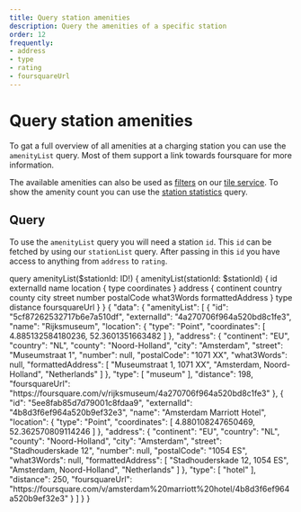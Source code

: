 ```yaml
---
title: Query station amenities
description: Query the amenities of a specific station
order: 12
frequently:
- address
- type
- rating
- foursquareUrl
---
```


# Query station amenities
To gat a full overview of all amenities at a charging station you can use the `amenityList` query. Most of them support a link towards foursquare for more information.

The available amenities can also be used as [filters](/API-Reference/Tile-Service/filters) on our [tile service](/API-Reference/Tile-Service/introduction). To show the amenity count you can use the [station statistics](/API-Reference/Stations/query-station-stats) query. 

## Query
To use the `amenityList` query you will need a station `id`. This `id` can be fetched by using our `stationList` query. After passing in this `id` you have access to anything from `address` to `rating`.

<schema name="amenityList" :frequent="frequently"></schema>

<response error="amenityList"></response>

<playground>
<code-block lang="graphql" type="query">					
query amenityList($stationId: ID!) {
  amenityList(stationId: $stationId) {
    id
    externalId
    name
    location {
      type
      coordinates
    }
    address {
      continent
      country
      county
      city
      street
      number
      postalCode
      what3Words
      formattedAddress
    }
    type
    distance
    foursquareUrl
  }
}
</code-block>
<code-block lang="json" type="response">
{
  "data": {
    "amenityList": [
      {
        "id": "5cf87262532717b6e7a510df",
        "externalId": "4a270706f964a520bd8c1fe3",
        "name": "Rijksmuseum",
        "location": {
          "type": "Point",
          "coordinates": [
            4.885132584180236,
            52.3601351663482
          ]
        },
        "address": {
          "continent": "EU",
          "country": "NL",
          "county": "Noord-Holland",
          "city": "Amsterdam",
          "street": "Museumstraat 1",
          "number": null,
          "postalCode": "1071 XX",
          "what3Words": null,
          "formattedAddress": [
            "Museumstraat 1, 1071 XX",
            "Amsterdam, Noord-Holland",
            "Netherlands"
          ]
        },
        "type": [
          "museum"
        ],
        "distance": 198,
        "foursquareUrl": "https://foursquare.com/v/rijksmuseum/4a270706f964a520bd8c1fe3"
      },
      {
        "id": "5ee8fab85d7d79001c8fdaa9",
        "externalId": "4b8d3f6ef964a520b9ef32e3",
        "name": "Amsterdam Marriott Hotel",
        "location": {
          "type": "Point",
          "coordinates": [
            4.880108247650469,
            52.362570809114246
          ]
        },
        "address": {
          "continent": "EU",
          "country": "NL",
          "county": "Noord-Holland",
          "city": "Amsterdam",
          "street": "Stadhouderskade 12",
          "number": null,
          "postalCode": "1054 ES",
          "what3Words": null,
          "formattedAddress": [
            "Stadhouderskade 12, 1054 ES",
            "Amsterdam, Noord-Holland",
            "Netherlands"
          ]
        },
        "type": [
          "hotel"
        ],
        "distance": 250,
        "foursquareUrl": "https://foursquare.com/v/amsterdam%20marriott%20hotel/4b8d3f6ef964a520b9ef32e3"
      }
    ]
  }
}
</code-block>
</playground>
